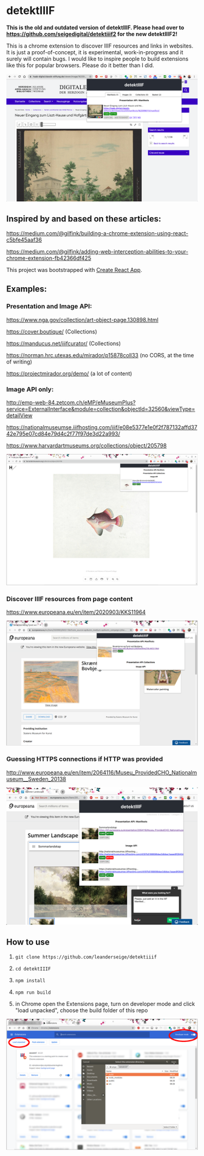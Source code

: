 # detektIIIF

__This is the old and outdated version of detektIIIF. Please head over to https://github.com/seigedigital/detektiiif2 for the new detektIIIF2!__

This is a chrome extension to discover IIIF resources and links in websites. It is just a proof-of-concept, it is experimental, work-in-progress and it surely will contain bugs. I would like to inspire people to build extensions like this for popular browsers. Please do it better than I did.

![Screenshot](detektiiif5.png)

## Inspired by and based on these articles:

https://medium.com/@gilfink/building-a-chrome-extension-using-react-c5bfe45aaf36

https://medium.com/@gilfink/adding-web-interception-abilities-to-your-chrome-extension-fb42366df425

This project was bootstrapped with [Create React App](https://github.com/facebook/create-react-app).


## Examples:

### Presentation and Image API:

https://www.nga.gov/collection/art-object-page.130898.html

https://cover.boutique/ (Collections)

https://manducus.net/iiifcurator/ (Collections)

https://norman.hrc.utexas.edu/mirador/p15878coll33 (no CORS, at the time of writing)

https://projectmirador.org/demo/ (a lot of content)

### Image API only:

http://emp-web-84.zetcom.ch/eMP/eMuseumPlus?service=ExternalInterface&module=collection&objectId=32560&viewType=detailView

https://nationalmuseumse.iiifhosting.com/iiif/e08e5377e1e0f2f787132affd3742e795e07cd84e79d4c2f77f97de3d22a993/

https://www.harvardartmuseums.org/collections/object/205798

![Screenshot](detektiiif2.png)

### Discover IIIF resources from page content

https://www.europeana.eu/en/item/2020903/KKS11964

![Screenshot](detektiiif3.png)

### Guessing HTTPS connections if HTTP was provided

http://www.europeana.eu/en/item/2064116/Museu_ProvidedCHO_Nationalmuseum__Sweden_20138

![Screenshot](detektiiif4.png)

## How to use

1. ```git clone https://github.com/leanderseige/detektiiif```

2. ```cd detektIIIF```

3. ```npm install```

4. ```npm run build```

5. in Chrome open the Extensions page, turn on developer mode and click "load unpacked", choose the build folder of this repo

![Screenshot](extensions2.png)
